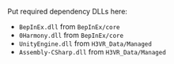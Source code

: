 Put required dependency DLLs here:

* `BepInEx.dll` from `BepInEx/core`
* `0Harmony.dll` from `BepInEx/core`
* `UnityEngine.dll` from `H3VR_Data/Managed`
* `Assembly-CSharp.dll` from `H3VR_Data/Managed`